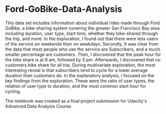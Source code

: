 # Ford-GoBike-Data-Analysis
This data set includes information about individual rides made through Ford GoBike, a bike-sharing
system covering the greater San Francisco Bay area including duration, user type, start time,
whether they bike-shared through the trip, and more.
In the exploration, I found out that there were less users of the service on weekends than on
weekdays. Secondly, It was clear from the data that most people who use the service are
Subscribers, and a much smaller percentage are customers. Then, I discovered that the peak hour for
the bike share is at 8 am, followed by 5 pm. Afterwards, I discovered that no customers bike share
for all trip. During multivariate exploration, the most interesting reveal is that subscribers tend to
cycle for a lower average duration than customers do.
In the explanatory analysis, I focused on the key findings from the exploration. These were the ratio
of user types, the relation of user type to duration, and the most common start hour for cycling.

The notebook was created as a final project submission for Udacity's Advanced Data Analysis Course.
